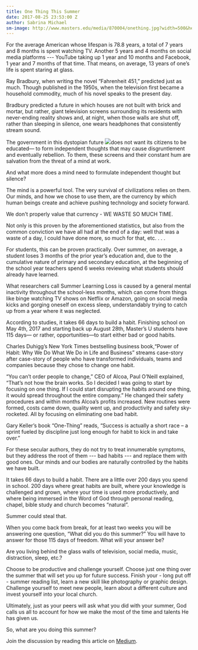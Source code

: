 ```yaml
---
title: One Thing This Summer
date: 2017-08-25 23:53:00 Z
author: Sabrina Michael
sm-image: http://www.masters.edu/media/870004/onething.jpg?width=500&height=320.03546099290776
---
```


For the average American whose lifespan is 78.8 years, a total of 7 years and 8 months is spent watching TV. Another 5 years and 4 months on social media platforms --- YouTube taking up 1 year and 10 months and Facebook, 1 year and 7 months of that time. That means, on average, 13 years of one’s life is spent staring at glass.

Ray Bradbury, when writing the novel “Fahrenheit 451,” predicted just as much. Though published in the 1950s, when the television first became a household commodity, much of his novel speaks to the present day.

Bradbury predicted a future in which houses are not built with brick and mortar, but rather, giant television screens surrounding its residents with never-ending reality shows and, at night, when those walls are shut off, rather than sleeping in silence, one wears headphones that consistently stream sound.

The government in this dystopian future ![](http://www.masters.edu/media/870004/onething.jpg?width=500&height=320.03546099290776)does not want its citizens to be educated— to form independent thoughts that may cause disgruntlement and eventually rebellion. To them, these screens and their constant hum are salvation from the threat of a mind at work.

And what more does a mind need to formulate independent thought but silence?

The mind is a powerful tool. The very survival of civilizations relies on them. Our minds, and how we chose to use them, are the currency by which human beings create and achieve pushing technology and society forward.

We don't properly value that currency - WE WASTE SO MUCH TIME.

Not only is this proven by the aforementioned statistics, but also from the common conviction we have all had at the end of a day: well that was a waste of a day, I could have done more, so much for that, etc. . . .

For students, this can be proven practically. Over summer, on average, a student loses 3 months of the prior year’s education and, due to the cumulative nature of primary and secondary education, at the beginning of the school year teachers spend 6 weeks reviewing what students should already have learned.

What researchers call Summer Learning Loss is caused by a general mental inactivity throughout the school-less months, which can come from things like binge watching TV shows on Netflix or Amazon, going on social media kicks and gorging oneself on excess sleep, understandably trying to catch up from a year where it was neglected.

According to studies, it takes 66 days to build a habit. Finishing school on May 4th, 2017 and starting back up August 28th, Master’s U students have 115 days— or rather, opportunities—to start either bad or good habits.

Charles Duhigg’s New York Times bestselling business book,“Power of Habit: Why We Do What We Do in Life and Business” streams case-story after case-story of people who have transformed individuals, teams and companies because they chose to change one habit.

“You can’t order people to change,” CEO of Alcoa, Paul O’Neill explained, “That’s not how the brain works. So I decided I was going to start by focusing on one thing. If I could start disrupting the habits around one thing, it would spread throughout the entire company.” He changed their safety procedures and within months Alcoa’s profits increased. New routines were formed, costs came down, quality went up, and productivity and safety sky-rocketed. All by focusing on eliminating one bad habit.

Gary Keller’s book “One-Thing” reads, “Success is actually a short race – a sprint fueled by discipline just long enough for habit to kick in and take over.”

For these secular authors, they do not try to treat innumerable symptoms, but they address the root of them --- bad habits --- and replace them with good ones. Our minds and our bodies are naturally controlled by the habits we have built.

It takes 66 days to build a habit. There are a little over 200 days you spend in school. 200 days where great habits are built, where your knowledge is challenged and grown, where your time is used more productively, and where being immersed in the Word of God through personal reading, chapel, bible study and church becomes “natural”.

Summer could steal that.

When you come back from break, for at least two weeks you will be answering one question, “What did you do this summer?” You will have to answer for those 115 days of freedom. What will your answer be?

Are you living behind the glass walls of television, social media, music, distraction, sleep, etc.?

Choose to be productive and challenge yourself. Choose just one thing over the summer that will set you up for future success. Finish your - long put off - summer reading list, learn a new skill like photography or graphic design. Challenge yourself to meet new people, learn about a different culture and invest yourself into your local church.

Ultimately, just as your peers will ask what you did with your summer, God calls us all to account for how we make the most of the time and talents He has given us.

So, what are you doing this summer?

Join the discussion by reading this article on [Medium](https://medium.com/@mastersuniv/one-thing-this-summer-2b24ca31688a).